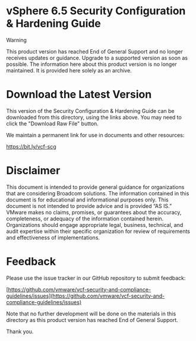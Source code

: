 # vSphere 6.5 Security Configuration & Hardening Guide

> [!WARNING]  
> This product version has reached End of General Support and no longer receives updates or guidance.
> Upgrade to a supported version as soon as possible. The information here about this product version
> is no longer maintained. It is provided here solely as an archive.

# Download the Latest Version

This version of the Security Configuration & Hardening Guide can be downloaded from this directory, using the links above. You may need to click the "Download Raw File" button.

We maintain a permanent link for use in documents and other resources:

https://bit.ly/vcf-scg

# Disclaimer

This document is intended to provide general guidance for organizations that are considering Broadcom solutions. The information contained in this document is for educational and informational purposes only. This document is not intended to provide advice and is provided “AS IS.” VMware makes no claims, promises, or guarantees about the accuracy, completeness, or adequacy of the information contained herein. Organizations should engage appropriate legal, business, technical, and audit expertise within their specific organization for review of requirements and effectiveness of implementations.

# Feedback

Please use the issue tracker in our GitHub repository to submit feedback:

[https://github.com/vmware/vcf-security-and-compliance-guidelines/issues](https://github.com/vmware/vcf-security-and-compliance-guidelines/issues)

Note that no further development will be done on the materials in this directory as this product version has reached End of General Support.

Thank you.